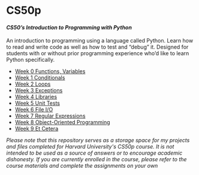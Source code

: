 # CS50p
#### *CS50’s Introduction to Programming with Python*
An introduction to programming using a language called Python. Learn how to read and write code as well as how to test and “debug” it. Designed for students with or without prior programming experience who’d like to learn Python specifically.
- [Week 0 Functions, Variables](https://github.com/kylekce/CS50p/tree/main/Week%200)
- [Week 1 Conditionals](https://github.com/kylekce/CS50p/tree/main/Week%201)
- [Week 2 Loops](https://github.com/kylekce/CS50p/tree/main/Week%202)
- [Week 3 Exceptions](https://github.com/kylekce/CS50p/tree/main/Week%203)
- [Week 4 Libraries](https://github.com/kylekce/CS50p/tree/main/Week%204)
- [Week 5 Unit Tests](https://github.com/kylekce/CS50p/tree/main/Week%205)
- [Week 6 File I/O](https://github.com/kylekce/CS50p/tree/main/Week%206)
- [Week 7 Regular Expressions](https://github.com/kylekce/CS50p/tree/main/Week%207)
- [Week 8 Object-Oriented Programming](https://github.com/kylekce/CS50p/tree/main/Week%208)
- [Week 9 Et Cetera](https://github.com/kylekce/CS50p/tree/main/Week%209)

_*Please note that this repository serves as a storage space for my projects and files completed for Harvard University's CS50p course. It is not intended to be used as a source of answers or to encourage academic dishonesty. If you are currently enrolled in the course, please refer to the course materials and complete the assignments on your own*_
